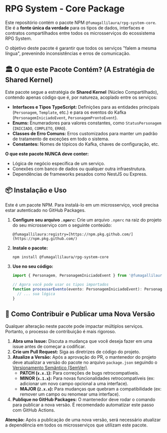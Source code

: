 # RPG System - Core Package

<!-- [![npm version](https://img.shields.io/npm/v/@fumagallilaura/rpg-system-core.svg)](https://www.npmjs.com/package/@fumagallilaura/rpg-system-core) -->

Este repositório contém o pacote NPM `@fumagallilaura/rpg-system-core`. Ele é a **fonte única da verdade** para os tipos de dados, interfaces e contratos compartilhados entre todos os microsserviços do ecossistema RPG System.

O objetivo deste pacote é garantir que todos os serviços "falem a mesma língua", prevenindo inconsistências e erros de comunicação.

## 🏛️ O que este Pacote Contém? (A Estratégia de Shared Kernel)

Este pacote segue a estratégia de **Shared Kernel** (Núcleo Compartilhado), contendo apenas código que é, por natureza, acoplado entre os serviços:

-   **Interfaces e Tipos TypeScript:** Definições para as entidades principais (`Personagem`, `Template`, etc.) e para os eventos do Kafka (`PersonagemIniciadoEvent`, `PersonagemProntoEvent`).
-   **Enums:** Enumeradores para valores constantes, como `StatusPersonagem` (`INICIADO`, `COMPLETO`, `ERRO`).
-   **Classes de Erro Comuns:** Erros customizados para manter um padrão de tratamento de exceções em todo o sistema.
-   **Constantes:** Nomes de tópicos do Kafka, chaves de configuração, etc.

**O que este pacote NUNCA deve conter:**
-   Lógica de negócio específica de um serviço.
-   Conexões com banco de dados ou qualquer outra infraestrutura.
-   Dependências de frameworks pesados como NestJS ou Express.

## 📦 Instalação e Uso

Este é um pacote NPM. Para instalá-lo em um microsserviço, você precisa estar autenticado no GitHub Packages.

1.  **Configure seu arquivo `.npmrc`:** Crie um arquivo `.npmrc` na raiz do projeto do seu microsserviço com o seguinte conteúdo:
    ```
    @fumagallilaura:registry=[https://npm.pkg.github.com/](https://npm.pkg.github.com/)
    ```

2.  **Instale o pacote:**
    ```bash
    npm install @fumagallilaura/rpg-system-core
    ```

3.  **Use no seu código:**
    ```typescript
    import { Personagem, PersonagemIniciadoEvent } from '@fumagallilaura/rpg-system-core';

    // Agora você pode usar os tipos importados
    function processarEvento(evento: PersonagemIniciadoEvent): Personagem {
      // ... sua lógica
    }
    ```

## 🤝 Como Contribuir e Publicar uma Nova Versão

Qualquer alteração neste pacote pode impactar múltiplos serviços. Portanto, o processo de contribuição é mais rigoroso.

1.  **Abra uma Issue:** Discuta a mudança que você deseja fazer em uma issue antes de começar a codificar.
2.  **Crie um Pull Request:** Siga as diretrizes de código do projeto.
3.  **Atualize a Versão:** Após a aprovação do PR, o mantenedor do projeto deve atualizar a versão do pacote no arquivo `package.json` seguindo o [Versionamento Semântico (SemVer)](https://semver.org/lang/pt-BR/).
    -   **PATCH (`x.x.1`):** Para correções de bugs retrocompatíveis.
    -   **MINOR (`x.1.x`):** Para novas funcionalidades retrocompatíveis (ex: adicionar um novo campo opcional a uma interface).
    -   **MAJOR (`2.x.x`):** Para mudanças que quebram a compatibilidade (ex: remover um campo ou renomear uma interface).
4.  **Publique no GitHub Packages:** O mantenedor deve rodar o comando para publicar a nova versão. É recomendado automatizar este passo com GitHub Actions.

**Atenção:** Após a publicação de uma nova versão, será necessário atualizar a dependência em todos os microsserviços que utilizam este pacote.